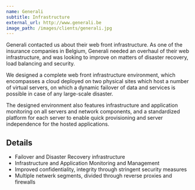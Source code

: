 ```yaml
---
name: Generali
subtitle: Infrastructure
external_url: http://www.generali.be
image_path: /images/clients/generali.jpg
---
```


Generali contacted us about their web front infrastructure. As one of the insurance companies in Belgium, Generali needed an overhaul of their web infrastructure, and was looking to improve on matters of disaster recovery, load balancing and security.

We designed a complete web front infrastructure environment, which encompasses a cloud deployed on two physical sites which host a number of virtual servers, on which a dynamic failover of data and services is possible in case of any large-scale disaster.

The designed environment also features infrastructure and application monitoring on all servers and network components, and a standardized platform for each server to enable quick provisioning and server independence for the hosted applications.

## Details

* Failover and Disaster Recovery infrastructure
* Infrastructure and Application Monitoring and Management
* Improved confidentiality, integrity through stringent security measures
* Multiple netwerk segments, divided through reverse proxies and firewalls
